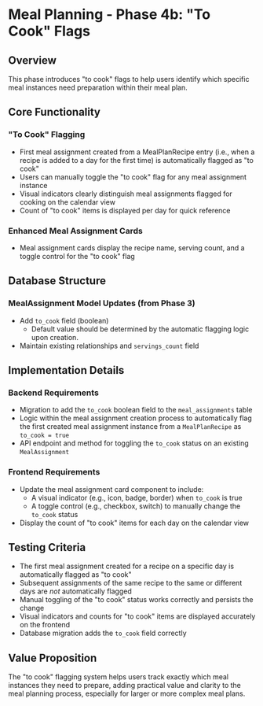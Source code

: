# Meal Planning - Phase 4b: "To Cook" Flags

## Overview
This phase introduces "to cook" flags to help users identify which specific meal instances need preparation within their meal plan.

## Core Functionality

### "To Cook" Flagging
- First meal assignment created from a MealPlanRecipe entry (i.e., when a recipe is added to a day for the first time) is automatically flagged as "to cook"
- Users can manually toggle the "to cook" flag for any meal assignment instance
- Visual indicators clearly distinguish meal assignments flagged for cooking on the calendar view
- Count of "to cook" items is displayed per day for quick reference

### Enhanced Meal Assignment Cards
- Meal assignment cards display the recipe name, serving count, and a toggle control for the "to cook" flag

## Database Structure

### MealAssignment Model Updates (from Phase 3)
- Add `to_cook` field (boolean)
  - Default value should be determined by the automatic flagging logic upon creation.
- Maintain existing relationships and `servings_count` field

## Implementation Details

### Backend Requirements
- Migration to add the `to_cook` boolean field to the `meal_assignments` table
- Logic within the meal assignment creation process to automatically flag the first created meal assignment instance from a `MealPlanRecipe` as `to_cook = true`
- API endpoint and method for toggling the `to_cook` status on an existing `MealAssignment`

### Frontend Requirements
- Update the meal assignment card component to include:
  - A visual indicator (e.g., icon, badge, border) when `to_cook` is true
  - A toggle control (e.g., checkbox, switch) to manually change the `to_cook` status
- Display the count of "to cook" items for each day on the calendar view

## Testing Criteria
- The first meal assignment created for a recipe on a specific day is automatically flagged as "to cook"
- Subsequent assignments of the same recipe to the same or different days are *not* automatically flagged
- Manual toggling of the "to cook" status works correctly and persists the change
- Visual indicators and counts for "to cook" items are displayed accurately on the frontend
- Database migration adds the `to_cook` field correctly

## Value Proposition
The "to cook" flagging system helps users track exactly which meal instances they need to prepare, adding practical value and clarity to the meal planning process, especially for larger or more complex meal plans. 